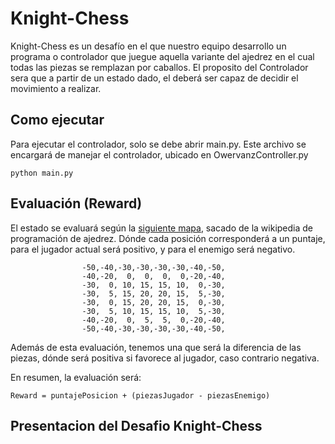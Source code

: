 
# Knight-Chess
Knight-Chess es un desafío en el que nuestro equipo desarrollo un programa o controlador que juegue aquella variante del ajedrez en el cual todas las piezas se remplazan por caballos. El proposito del Controlador sera que a partir de un estado dado, el deberá ser capaz de decidir el movimiento a realizar.

## Como ejecutar 
Para ejecutar el controlador, solo se debe abrir main.py. Este archivo se encargará de manejar el controlador, ubicado en OwervanzController.py
```
python main.py
```
## Evaluación (Reward)
El estado se evaluará según la [siguiente mapa](https://www.chessprogramming.org/Simplified_Evaluation_Function#Knights), sacado de la wikipedia de programación de ajedrez.
Dónde cada posición corresponderá a un puntaje, para el jugador actual será positivo, y para el enemigo será negativo.

```
				-50,-40,-30,-30,-30,-30,-40,-50,
				-40,-20,  0,  0,  0,  0,-20,-40,
				-30,  0, 10, 15, 15, 10,  0,-30,
				-30,  5, 15, 20, 20, 15,  5,-30,
				-30,  0, 15, 20, 20, 15,  0,-30,
				-30,  5, 10, 15, 15, 10,  5,-30,
				-40,-20,  0,  5,  5,  0,-20,-40,
				-50,-40,-30,-30,-30,-30,-40,-50,
```
Además de esta evaluación, tenemos una que será la diferencia de las piezas, dónde será positiva si favorece al jugador, caso contrario negativa.

En resumen, la evaluación será:
```
Reward = puntajePosicion + (piezasJugador - piezasEnemigo)
```

## Presentacion del Desafio Knight-Chess
